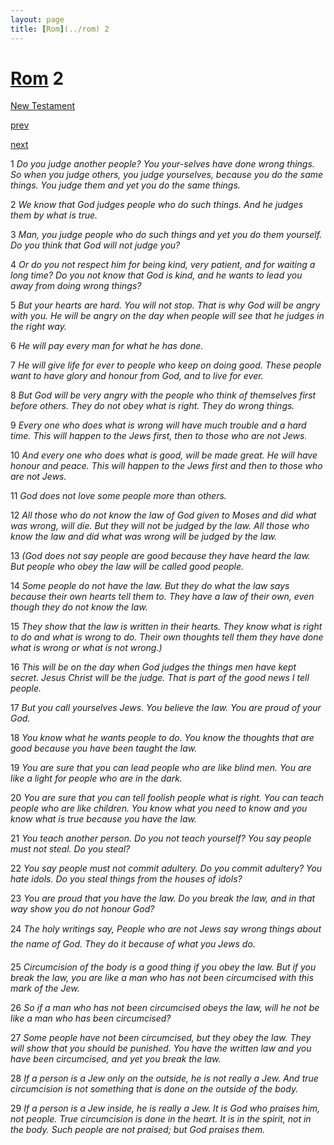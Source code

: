 ```yaml
---
layout: page
title: [Rom](../rom) 2
---
```


# [Rom](../rom) 2

[New Testament](/new-testament)


[prev](rom-1.html)


[next](rom-3.html)

1 _Do you judge another people? You your-selves have done wrong things. So when you judge others, you judge yourselves, because you do the same things. You judge them and yet you do the same things._

2 _We know that God judges people who do such things. And he judges them by what is true._

3 _Man, you judge people who do such things and yet you do them yourself. Do you think that God will not judge you?_

4 _Or do you not respect him for being kind, very patient, and for waiting a long time? Do you not know that God is kind, and he wants to lead you away from doing wrong things?_

5 _But your hearts are hard. You will not stop. That is why God will be angry with you. He will be angry on the day when people will see that he judges in the right way._

6 _He will pay every man for what he has done._

7 _He will give life for ever to people who keep on doing good. These people want to have glory and honour from God, and to live for ever._

8 _But God will be very angry with the people who think of themselves first before others.  They do not obey what is right. They do wrong things._

9 _Every one who does what is wrong will have much trouble and a hard time. This will happen to the Jews first, then to those who are not Jews._

10 _And every one who does what is good, will be made great. He will have honour and peace. This will happen to the Jews first and then to those who are not Jews._

11 _God does not love some people more than others._

12 _All those who do not know the law of God given to Moses and did what was wrong,  will die. But they will not be judged by the law. All those who know the law and did what was wrong will be judged by the law._

13 _(God does not say people are good because they have heard the law. But people who obey the law will be called good people._

14 _Some people do not have the law. But they do what the law says because their own hearts tell them to. They have a law of their own, even though they do not know the law._

15 _They show that the law is written in their hearts. They know what is right to do and what is wrong to do. Their own thoughts tell them they have done what is wrong or what is not wrong.)_

16 _This will be on the day when God judges the things men have kept secret. Jesus Christ will be the judge. That is part of the good news I tell people._

17 _But you call yourselves Jews. You believe the law. You are proud of your God._

18 _You know what he wants people to do. You know the thoughts that are good because you have been taught the law._

19 _You are sure that you can lead people who are like blind men. You are like a light for people who are in the dark._

20 _You are sure that you can tell foolish people what is right. You can teach people who are like children. You know what you need to know and you know what is true because you have the law._

21 _You teach another person. Do you not teach yourself? You say people must not steal. Do you steal?_

22 _You say people must not commit adultery. Do you commit adultery? You hate idols. Do you steal things from the houses of idols?_

23 _You are proud that you have the law. Do you break the law, and in that way show you do not honour God?_

24 _The holy writings say, People who are not Jews say wrong things about the name of God. They do it because of what you Jews do._

25 _Circumcision of the body is a good thing if you obey the law. But if you break the law,  you are like a man who has not been circumcised with this mark of the Jew._

26 _So if a man who has not been circumcised obeys the law, will he not be like a man who has been circumcised?_

27 _Some people have not been circumcised, but they obey the law. They will show that you should be punished. You have the written law and you have been circumcised, and yet you break the law._

28 _If a person is a Jew only on the outside, he is not really a Jew. And true circumcision is not something that is done on the outside of the body._

29 _If a person is a Jew inside, he is really a Jew. It is God who praises him, not people. True circumcision is done in the heart. It is in the spirit, not in the body. Such people are not praised; but God praises them._

